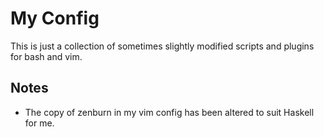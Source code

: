My Config
=========

This is just a collection of sometimes slightly modified scripts and plugins for bash and vim.

Notes
-----

- The copy of zenburn in my vim config has been altered to suit Haskell for me.

